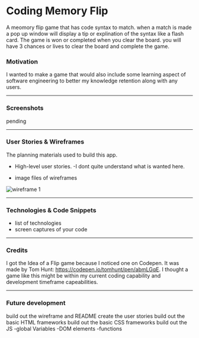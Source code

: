 # Coding Memory Flip
A meomory flip game that has code syntax to match. when a match is made a pop up window will display a tip or explination of the syntax like a flash card. The game is won or completed when you clear the board. you will have 3 chances or lives to clear the board and complete the game.

### Motivation
I wanted to make a game that would also include some learning aspect of software engineering to better my knowledge retention along with any users.

---
### Screenshots
pending

---
### User Stories & Wireframes
The planning materials used to build this app.
* High-level user stories.
    -I dont quite understand what is wanted here.


* image files of wireframes

![wireframe 1](https://scottsherwood53505.invisionapp.com/freehand/gameProject-Jc8BoeC1U)



---
### Technologies & Code Snippets
* list of technologies
* screen captures of your code

---
### Credits
I got the Idea of a Flip game because I noticed one on Codepen. It was made by Tom Hunt: https://codepen.io/tomhunt/pen/abmLGqE. I thought a game like this might be within my current coding capability and development timeframe capeabilities.

---

### Future development
build out the wireframe and README
create the user stories
build out the basic HTML frameworks
build out the basic CSS frameworks
build out the JS 
    -global Variables
    -DOM elements
    -functions